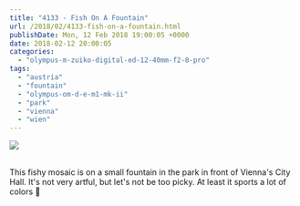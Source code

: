```yaml
---
title: "4133 - Fish On A Fountain"
url: /2018/02/4133-fish-on-a-fountain.html
publishDate: Mon, 12 Feb 2018 19:00:05 +0000
date: 2018-02-12 20:00:05
categories: 
  - "olympus-m-zuiko-digital-ed-12-40mm-f2-8-pro"
tags: 
  - "austria"
  - "fountain"
  - "olympus-om-d-e-m1-mk-ii"
  - "park"
  - "vienna"
  - "wien"
---
```

<div class="container">
<div class="center"><a target="_blank" href="https://d25zfm9zpd7gm5.cloudfront.net/1200x1200/2017/20170531_082637_lr.jpg"><img class="webfeedsFeaturedVisual" src="https://d25zfm9zpd7gm5.cloudfront.net/0600x0600/2017/20170531_082637_lr.jpg" /></a></div>
</div>
<br />

This fishy mosaic is on a small fountain in the park in front of Vienna's City Hall. It's not very artful, but let's not be too picky. At least it sports a lot of colors 🙂


